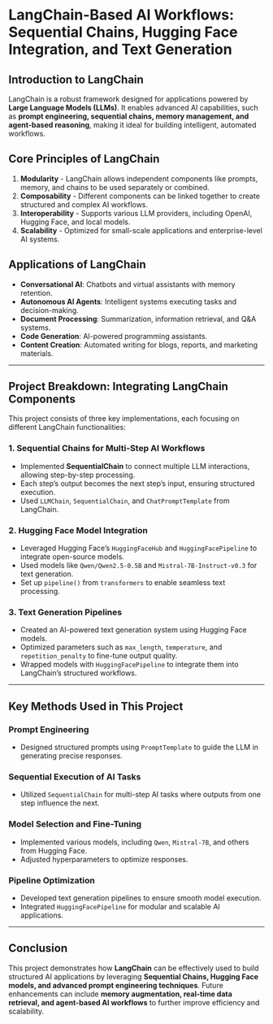 # LangChain-Based AI Workflows: Sequential Chains, Hugging Face Integration, and Text Generation

## Introduction to LangChain
LangChain is a robust framework designed for applications powered by **Large Language Models (LLMs)**. It enables advanced AI capabilities, such as **prompt engineering, sequential chains, memory management, and agent-based reasoning**, making it ideal for building intelligent, automated workflows.

## Core Principles of LangChain
1. **Modularity** - LangChain allows independent components like prompts, memory, and chains to be used separately or combined.
2. **Composability** - Different components can be linked together to create structured and complex AI workflows.
3. **Interoperability** - Supports various LLM providers, including OpenAI, Hugging Face, and local models.
4. **Scalability** - Optimized for small-scale applications and enterprise-level AI systems.

## Applications of LangChain
- **Conversational AI**: Chatbots and virtual assistants with memory retention.
- **Autonomous AI Agents**: Intelligent systems executing tasks and decision-making.
- **Document Processing**: Summarization, information retrieval, and Q&A systems.
- **Code Generation**: AI-powered programming assistants.
- **Content Creation**: Automated writing for blogs, reports, and marketing materials.

---

## Project Breakdown: Integrating LangChain Components
This project consists of three key implementations, each focusing on different LangChain functionalities:

### **1. Sequential Chains for Multi-Step AI Workflows**
   - Implemented **SequentialChain** to connect multiple LLM interactions, allowing step-by-step processing.
   - Each step’s output becomes the next step’s input, ensuring structured execution.
   - Used `LLMChain`, `SequentialChain`, and `ChatPromptTemplate` from LangChain.

### **2. Hugging Face Model Integration**
   - Leveraged Hugging Face’s `HuggingFaceHub` and `HuggingFacePipeline` to integrate open-source models.
   - Used models like `Qwen/Qwen2.5-0.5B` and `Mistral-7B-Instruct-v0.3` for text generation.
   - Set up `pipeline()` from `transformers` to enable seamless text processing.

### **3. Text Generation Pipelines**
   - Created an AI-powered text generation system using Hugging Face models.
   - Optimized parameters such as `max_length`, `temperature`, and `repetition_penalty` to fine-tune output quality.
   - Wrapped models with `HuggingFacePipeline` to integrate them into LangChain’s structured workflows.

---

## Key Methods Used in This Project
### **Prompt Engineering**
   - Designed structured prompts using `PromptTemplate` to guide the LLM in generating precise responses.
   
### **Sequential Execution of AI Tasks**
   - Utilized `SequentialChain` for multi-step AI tasks where outputs from one step influence the next.
   
### **Model Selection and Fine-Tuning**
   - Implemented various models, including `Qwen`, `Mistral-7B`, and others from Hugging Face.
   - Adjusted hyperparameters to optimize responses.
   
### **Pipeline Optimization**
   - Developed text generation pipelines to ensure smooth model execution.
   - Integrated `HuggingFacePipeline` for modular and scalable AI applications.

---

## Conclusion
This project demonstrates how **LangChain** can be effectively used to build structured AI applications by leveraging **Sequential Chains, Hugging Face models, and advanced prompt engineering techniques**. Future enhancements can include **memory augmentation, real-time data retrieval, and agent-based AI workflows** to further improve efficiency and scalability.

